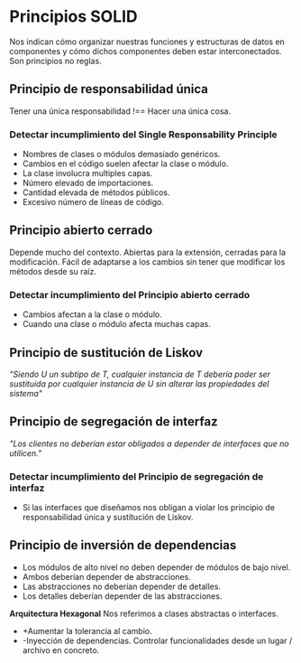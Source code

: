# Principios SOLID

Nos indican cómo organizar nuestras funciones y estructuras de datos en componentes y cómo dichos componentes deben estar interconectados. Son principios no reglas.

## Principio de responsabilidad única

Tener una única responsabilidad !== Hacer una única cosa.

### Detectar incumplimiento del Single Responsability Principle

- Nombres de clases o módulos demasiado genéricos.
- Cambios en el código suelen afectar la clase o módulo.
- La clase involucra multiples capas.
- Número elevado de importaciones.
- Cantidad elevada de métodos públicos.
- Excesivo número de líneas de código.

## Principio abierto cerrado

Depende mucho del contexto. Abiertas para la extensión, cerradas para la modificación.
Fácil de adaptarse a los cambios sin tener que modificar los métodos desde su raíz.

### Detectar incumplimiento del Principio abierto cerrado

- Cambios afectan a la clase o módulo.
- Cuando una clase o módulo afecta muchas capas.

## Principio de sustitución de Liskov

_"Siendo U un subtipo de T, cualquier instancia de T debería poder ser sustituida por cualquier instancia de U sin alterar las propiedades del sistema"_

## Principio de segregación de interfaz

_"Los clientes no deberían estar obligados a depender de interfaces que no utilicen."_

### Detectar incumplimiento del Principio de segregación de interfaz

- Si las interfaces que diseñamos nos obligan a violar los principio de responsabilidad única y sustitución de Liskov.

## Principio de inversión de dependencias

- Los módulos de alto nivel no deben depender de módulos de bajo nivel.
- Ambos deberían depender de abstracciones.
- Las abstracciones no deberían depender de detalles.
- Los detalles deberían depender de las abstracciones.

**Arquitectura Hexagonal**
Nos referimos a clases abstractas o interfaces.

- +Aumentar la tolerancia al cambio.
- -Inyección de dependencias.
  Controlar funcionalidades desde un lugar / archivo en concreto.
